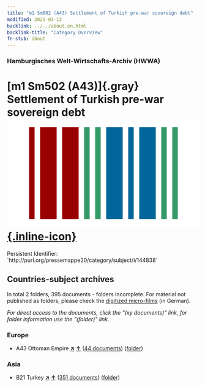 ```yaml
---
title: "m1 Sm502 (A43) Settlement of Turkish pre-war sovereign debt"
modified: 2021-03-13
backlink: ../../about.en.html
backlink-title: "Category Overview"
fn-stub: about
---
```


### Hamburgisches Welt-Wirtschafts-Archiv (HWWA)

# [m1 Sm502 (A43)]{.gray}&#8201; Settlement of Turkish pre-war sovereign debt &#160; [![Wikidata](/images/Wikidata-logo.svg "Wikidata"){.inline-icon}](http://www.wikidata.org/entity/Q104700294)

<div class="hint">Persistent Identifier: `http://purl.org/pressemappe20/category/subject/i/144838`</div>







## Countries-subject archives





In total 2 folders, 395 documents - folders incomplete.
For material not published as folders, please check the [digitized micro-films](/film/h1_sh.de.html) (in German).

_For direct access to the documents, click the "(xy documents)" link, for folder information use the "(folder)" link._



### Europe

- A43 Ottoman Empire [**&nearr;**](../../../geo/i/141034/about.en.html "Ottoman Empire (all folders)") [**&uarr;**](../../../geo/about.en.html#A43 "Country category system") (<a href="https://pm20.zbw.eu/iiifview/folder/sh/141034,144838" title="about: Ottoman Empire : Settlement of Turkish pre-war sovereign debt" target="_blank">44 documents</a>) ([folder](../../../../folder/sh/1410xx/141034/1448xx/144838/about.en.html))

### Asia

- B21 Turkey [**&nearr;**](../../../geo/i/141111/about.en.html "Turkey (all folders)") [**&uarr;**](../../../geo/about.en.html#B21 "Country category system") (<a href="https://pm20.zbw.eu/iiifview/folder/sh/141111,144838" title="about: Turkey : Settlement of Turkish pre-war sovereign debt" target="_blank">351 documents</a>) ([folder](../../../../folder/sh/1411xx/141111/1448xx/144838/about.en.html))








